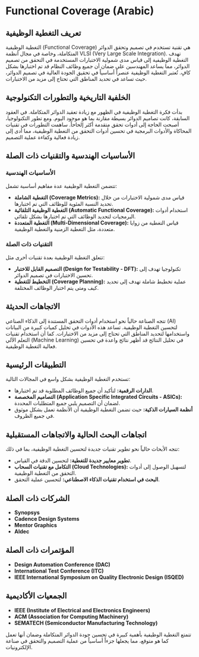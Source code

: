 # Functional Coverage (Arabic)

## تعريف التغطية الوظيفية

التغطية الوظيفية (Functional Coverage) هي تقنية تستخدم في تصميم وتحقق الدوائر المتكاملة، وخاصة في مجال أنظمة VLSI (Very Large Scale Integration). تهدف التغطية الوظيفية إلى قياس مدى شمولية الاختبارات المستخدمة في التحقق من تصميم الدوائر، مما يساعد المهندسين على ضمان أن جميع وظائف النظام قد تم اختبارها بشكل كافٍ. تُعتبر التغطية الوظيفية عنصراً أساسياً في تحقيق الجودة العالية في تصميم الدوائر، حيث تساعد في تحديد المناطق التي تحتاج إلى مزيد من الاختبارات.

## الخلفية التاريخية والتطورات التكنولوجية

بدأت فكرة التغطية الوظيفية في الظهور مع زيادة تعقيد الدوائر المتكاملة. في العقود السابقة، كانت تصاميم الدوائر بسيطة مقارنة بما هو موجود اليوم. ومع تطور التكنولوجيا، أصبحت الحاجة إلى أدوات تحقق متقدمة أكثر إلحاحاً. ساهمت التطورات في تقنيات المحاكاة والأدوات البرمجية في تحسين أدوات التحقق من التغطية الوظيفية، مما أدى إلى زيادة فعالية وكفاءة عملية التصميم.

## الأساسيات الهندسية والتقنيات ذات الصلة

### الأساسيات الهندسية

تتضمن التغطية الوظيفية عدة مفاهيم أساسية تشمل:

- **التغطية الشاملة (Coverage Metrics):** قياس مدى شمولية الاختبارات من خلال تحديد النسبة المئوية للوظائف التي تم اختبارها.
- **التغطية الوظيفية التلقائية (Automatic Functional Coverage):** استخدام أدوات البرمجيات لتحديد الوظائف التي تم اختبارها بشكل تلقائي.
- **التغطية المتعددة (Multi-Dimensional Coverage):** قياس التغطية من زوايا متعددة، مثل التغطية الزمنية والتغطية الوظيفية.

### التقنيات ذات الصلة

تتعلق التغطية الوظيفية بعدة تقنيات أخرى مثل:

- **التصميم القابل للاختبار (Design for Testability - DFT):** تكنولوجيا تهدف إلى تحسين الاختبارات في تصميم الدوائر.
- **التخطيط للتغطية (Coverage Planning):** عملية تخطيط شاملة تهدف إلى تحديد كيف ومتى يتم اختبار الوظائف المختلفة.

## الاتجاهات الحديثة

تتجه الصناعة حالياً نحو استخدام أدوات التحقق المستندة إلى الذكاء الصناعي (AI) لتحسين التغطية الوظيفية. تساعد هذه الأدوات في تحليل كميات كبيرة من البيانات واستخدامها لتحديد المناطق التي تحتاج إلى مزيد من الاختبارات. كما أن استخدام تقنيات التعلم الآلي (Machine Learning) في تحليل النتائج قد أظهر نتائج واعدة في تحسين فعالية التغطية الوظيفية.

## التطبيقات الرئيسية

تستخدم التغطية الوظيفية بشكل واسع في المجالات التالية:

- **الدارات الرقمية:** لتأكيد أن جميع الوظائف المطلوبة قد تم اختبارها.
- **التصاميم المخصصة (Application Specific Integrated Circuits - ASICs):** لضمان أن التصميم يلبي جميع المتطلبات المحددة.
- **أنظمة السيارات الذكية:** حيث تضمن التغطية الوظيفية أن الأنظمة تعمل بشكل موثوق في جميع الظروف.

## اتجاهات البحث الحالية والاتجاهات المستقبلية

تتجه الأبحاث حالياً نحو تطوير تقنيات جديدة لتحسين التغطية الوظيفية، بما في ذلك:

- **تطوير معايير جديدة للتغطية:** لتحسين الدقة في القياس.
- **التكامل مع تقنيات السحاب (Cloud Technologies):** لتسهيل الوصول إلى أدوات التحقق من التغطية الوظيفية.
- **البحث في استخدام تقنيات الذكاء الاصطناعي:** لتحسين عملية التحقق.

## الشركات ذات الصلة

- **Synopsys**
- **Cadence Design Systems**
- **Mentor Graphics**
- **Aldec**

## المؤتمرات ذات الصلة

- **Design Automation Conference (DAC)**
- **International Test Conference (ITC)**
- **IEEE International Symposium on Quality Electronic Design (ISQED)**

## الجمعيات الأكاديمية

- **IEEE (Institute of Electrical and Electronics Engineers)**
- **ACM (Association for Computing Machinery)**
- **SEMATECH (Semiconductor Manufacturing Technology)**

تتمتع التغطية الوظيفية بأهمية كبيرة في تحسين جودة الدوائر المتكاملة وضمان أنها تعمل كما هو متوقع، مما يجعلها جزءاً أساسياً من عملية التصميم والتحقق في صناعة الإلكترونيات.